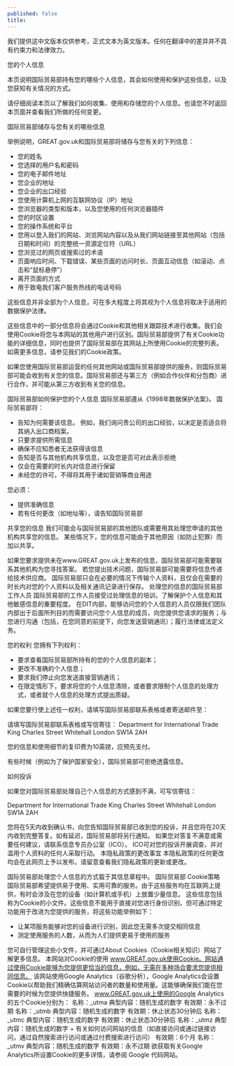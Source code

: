 ```yaml
---
published: false
title: 
---
```

我们提供这中文版本仅供参考，正式文本为英文版本。任何在翻译中的差异并不具有约束力和法律效力。

您的个人信息

本页说明国际贸易部持有您的哪些个人信息，其会如何使用和保护这些信息，以及您获知有关情况的方式。

请仔细阅读本页以了解我们如何收集、使用和存储您的个人信息。也请您不时返回本页面并查看我们所做的任何变更。

国际贸易部储存与您有关的哪些信息

举例说明，GREAT.gov.uk和国际贸易部将储存与您有关的下列信息：

* 您的姓名
* 您选择的用户名和密码
* 您的电子邮件地址
* 您企业的地址
* 您企业的出口经验
* 您使用计算机上网的互联网协议（IP）地址
* 您浏览器的类型和版本，以及您使用的任何浏览器插件
* 您的时区设置
* 您的操作系统和平台
* 您用以登入我们的网站、浏览网站内容以及从我们网站链接至其他网站（包括日期和时间）的完整统一资源定位符（URL）
* 您浏览过的网页或搜索过的术语
* 页面响应时间、下载错误、某些页面的访问时长、页面互动信息（如滚动、点击和“鼠标悬停”）
* 离开页面的方式
* 用于致电我们客户服务热线的电话号码

这些信息并非全部为个人信息，可在多大程度上将其视为个人信息将取决于适用的数据保护法律。

这些信息中的一部分信息将会通过Cookie和其他相关跟踪技术进行收集。我们会使用Cookie将您与本网站的其他用户进行区别。国际贸易部提供了有关Cookie功能的详细信息，同时也提供了国际贸易部在其网站上所使用Cookie的完整列表。如需更多信息，请参见我们的Cookie政策。

如果您使用国际贸易部运营的任何其他网站或国际贸易部提供的服务，则国际贸易部可能会收到有关您的信息。国际贸易部还与第三方（例如合作伙伴和分包商）进行合作，并可能从第三方收到有关您的信息。

国际贸易部如何保护您的个人信息
国际贸易部遵从《1998年数据保护法案》。
国际贸易部将：

* 告知为何需要该信息。 例如，我们询问贵公司的出口经验，以决定是否适合将其纳入出口商档案。
* 只要求提供所需信息
* 确保不应知悉者无法获得该信息
* 告知是否与其他机构共享信息，以及您是否可对此表示拒绝
* 仅会在需要的时长内对信息进行保留
* 未经您的许可，不得将其用于诸如营销等商业用途

您必须：
* 提供准确信息
* 若有任何更改（如地址等），请告知国际贸易部

共享您的信息
我们可能会与国际贸易部的其他团队或需要用其处理您申请的其他机构共享您的信息。
某些情况下，您的信息可能由于其他原因（如防止犯罪）而加以共享。

如果您要求提供未在www.GREAT.gov.uk上发布的信息，国际贸易部可能需要联系其他机构为您寻找答案。
若您提出技术问题，国际贸易部可能需要将信息传递给技术供应商。 国际贸易部只会在必要的情况下传输个人资料，且仅会在需要的时长内对您的个人资料以及相关通讯记录进行保存。
处理您的信息的国际贸易部工作人员
国际贸易部的工作人员接受过处理信息的培训，了解保护个人信息和其他敏感信息的重要程度。
在DIT内部，能够访问您的个人信息的人员仅限我们团队内部出于后面所列目的而需要访问您个人信息的成员，向您提供您请求的服务；与您进行沟通（包括，在您同意的前提下，向您发送营销通讯）；履行法律或法定义务。
 
您的权利
您拥有下列权利：
* 要求查看国际贸易部所持有的您的个人信息的副本；
* 更改不准确的个人信息；
* 要求我们停止向您发送直接营销通讯；
* 在限定情形下，要求将您的个人信息清除，或者要求限制个人信息的处理方式，或者就个人信息的处理方式提出质疑。

如果您要行使上述任一权利，请填写国际贸易部联系表格或者寄送邮件至：

请填写国际贸易部联系表格或写信寄往：
Department for International Trade
King Charles Street
Whitehall
London
SW1A 2AH

您的信息和使用细节的复印费为10英镑，应预先支付。

有些时候（例如为了保护国家安全），国际贸易部可拒绝透露信息。

如何投诉

如果您对国际贸易部处理自己个人信息的方式感到不满，可写信寄往：

Department for International Trade
King Charles Street
Whitehall
London
SW1A 2AH

您将在5天内收到确认书，向您告知国际贸易部已收到您的投诉，并且您将在20天内收到完整答复。如有延迟，国际贸易部将另行通知。
如果您对答复不满意或需要任何建议，请联系信息专员办公室（ICO）。
ICO可对您的投诉开展调查，并对滥用个人资料的任何人采取行动。
本隐私政策的更改事宜
本隐私政策的任何更改均会在此网页上予以发布。请留意查看我们隐私政策的更新或更改。

国际贸易部处理您个人信息的方式载于其信息章程中。
国际贸易部 Cookie策略
国际贸易部希望提供易于使用、实用可靠的服务。由于这些服务均在互联网上提供，有时会涉及在您的设备（如计算机或手机）上放置少量信息。
这些信息包括称为Cookie的小文件。这些信息不能用于直接对您进行身份识别，但可通过特定功能用于改进为您提供的服务，将这些功能举例如下：
* 让某项服务能够对您的设备进行识别，因此您无需多次提交相同信息
* 测定使用服务的人数，从而为人们提供更易于使用的服务

您可自行管理这些小文件，并可通过About Cookies（Cookie相关知识）网站了解更多信息。
本网站对Cookie的使用
www.GREAT.gov.uk使用Cookie。网站通过使用Cookie能够为您提供更恰当的信息，例如，无需在多种场合要求您提供相同信息。
该网站使用Google Analytics（谷歌分析），Google Analytics会设置Cookie以帮助我们精确估算网站访问者的数量和使用量。这能够确保我们能在您需要的时候为您提供快捷服务。
www.GREAT.gov.uk上使用的Google Analytics 的五个Cookie分别为：
名称：_utma
典型内容：随机生成的数字
有效期：永不过期
名称：_utmb
典型内容：随机生成的数字
有效期：休止状态30分钟后
名称：_utmc
典型内容：随机生成的数字
有效期：休止状态30分钟后
名称：_utmz
典型内容：随机生成的数字 + 有关如何访问网站的信息（如直接访问或通过链接访问，通过自然搜索进行访问或通过付费搜索进行访问）
有效期：6个月
名称：_utmv
典型内容：随机生成的数字
有效期：永不过期
欲获取有关Google Analytics所设置Cookie的更多详情，请参阅 Google 代码网站。
